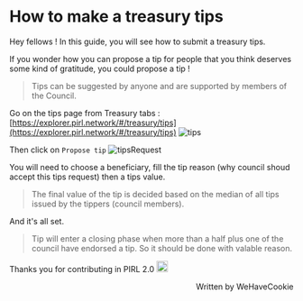 # How to make a treasury tips 

Hey fellows ! In this guide, you will see how to submit a treasury tips.

If you wonder how you can propose a tip for people that you think deserves some kind of gratitude, you could propose a tip !

> Tips can be suggested by anyone and are supported by members of the Council.

Go on the tips page from Treasury tabs : [https://explorer.pirl.network/#/treasury/tips](https://explorer.pirl.network/#/treasury/tips)
![tips](media/tips.png)

Then click on `Propose tip`
![tipsRequest](media/tipsRequest.png)

You will need to choose a beneficiary, fill the tip reason (why council shoud accept this tips request) then a tips value.

> The final value of the tip is decided based on the median of all tips issued by the tippers (council members).

And it's all set.

> Tip will enter a closing phase when more than a half plus one of the council have endorsed a tip.
> So it should be done with valable reason.

Thanks you for contributing in PIRL 2.0 <img src="../media/PirlHeart.png" width="20"/>

<p align=right> Written by WeHaveCookie </p>
